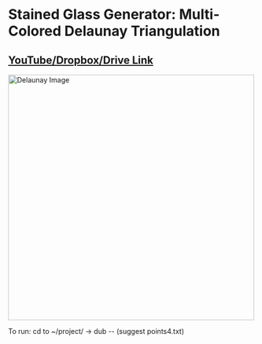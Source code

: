 # Stained Glass Generator: Multi-Colored Delaunay Triangulation

## [YouTube/Dropbox/Drive Link](https://youtu.be/SeUaqSHZChE)

<img width="500" alt="Delaunay Image" src="https://github.com/user-attachments/assets/0a8a8cbc-3834-4ae0-9334-7deca5a73810">


To run: cd to ~/project/ -> dub -- <File> (suggest points4.txt) 
